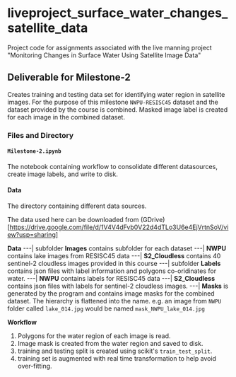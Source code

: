 # liveproject_surface_water_changes_satellite_data
Project code for assignments associated with the live manning project "Monitoring Changes in Surface Water Using Satellite Image Data"

## Deliverable for Milestone-2

Creates training and testing data set for identifying water region in satellite images. For the purpose of this milestone `NWPU-RESISC45` dataset and the dataset provided by the course is combined. Masked image label is created for each image in the combined dataset.

### Files and Directory

#### `Milestone-2.ipynb`
The notebook containing workflow to consolidate different datasources, create image labels, and write to disk.

#### Data

The directory containing different data sources.

The data used here can be downloaded from (GDrive)[https://drive.google.com/file/d/1V4V4dFvb0V22d4dTLo3U6e4EjVrtnSoV/view?usp=sharing]

**Data**
  ---| subfolder **Images** contains subfolder for each dataset
     ---| **NWPU** contains lake images from RESISC45 data
     ---| **S2_Cloudless** contains 40 sentinel-2 cloudless images provided in this course
  ---| subfolder **Labels** contains json files with label information and polygons co-oridinates for water.
     ---| **NWPU** contains labels for RESISC45 data
     ---| **S2_Cloudless** contains json files with labels for sentinel-2 cloudless images.
  ---| **Masks** is generated by the program and contains image masks for the combined dataset. The hierarchy is flattened into the name.
        e.g. an image from `NWPU` folder called `lake_014.jpg` would be named `mask_NWPU_lake_014.jpg`

**Workflow**

1. Polygons for the water region of each image is read.
2. Image mask is created from the water region and saved to disk.
3. training and testing split is created using scikit's `train_test_split`.
4. training set is augmented with real time transformation to help avoid over-fitting.
